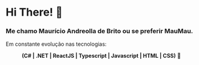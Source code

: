 # Hi There! 👋

### Me chamo Maurício Andreolla de Brito ou se preferir MauMau.

Em constante evolução nas tecnologias:

<div align="center">
<strong>(C# | .NET | ReactJS | Typescript | Javascript | HTML | CSS)</strong> 🧰
</div>

<!--
**MauricioAndreolla/MauricioAndreolla** is a ✨ _special_ ✨ repository because its `README.md` (this file) appears on your GitHub profile.

Here are some ideas to get you started:

- 🔭 I’m currently working on ...
- 🌱 I’m currently learning ...
- 👯 I’m looking to collaborate on ...
- 🤔 I’m looking for help with ...
- 💬 Ask me about ...
- 📫 How to reach me: ...
- 😄 Pronouns: ...
- ⚡ Fun fact: ...
-->
